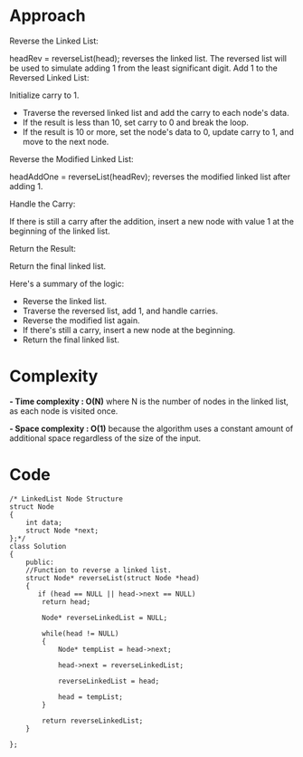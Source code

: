 # Approach

Reverse the Linked List:

headRev = reverseList(head); reverses the linked list. The reversed list will be used to simulate adding 1 from the least significant digit.
Add 1 to the Reversed Linked List:

Initialize carry to 1.

- Traverse the reversed linked list and add the carry to each node's data.
- If the result is less than 10, set carry to 0 and break the loop.
- If the result is 10 or more, set the node's data to 0, update carry to 1, and move to the next node.

Reverse the Modified Linked List:

headAddOne = reverseList(headRev); reverses the modified linked list after adding 1.

Handle the Carry:

If there is still a carry after the addition, insert a new node with value 1 at the beginning of the linked list.

Return the Result:

Return the final linked list.

Here's a summary of the logic:

- Reverse the linked list.
- Traverse the reversed list, add 1, and handle carries.
- Reverse the modified list again.
- If there's still a carry, insert a new node at the beginning.
- Return the final linked list.

# Complexity
**- Time complexity : O(N)**
where N is the number of nodes in the linked list, as each node is visited once.

**- Space complexity : O(1)**
because the algorithm uses a constant amount of additional space regardless of the size of the input.

# Code
```
/* LinkedList Node Structure
struct Node
{
    int data;
    struct Node *next;
};*/
class Solution
{
    public:
    //Function to reverse a linked list.
    struct Node* reverseList(struct Node *head)
    {
       if (head == NULL || head->next == NULL)
        return head;
        
        Node* reverseLinkedList = NULL;
        
        while(head != NULL)
        {
            Node* tempList = head->next;
            
            head->next = reverseLinkedList;
            
            reverseLinkedList = head;
            
            head = tempList;
        }
        
        return reverseLinkedList;
    }
    
};
```

